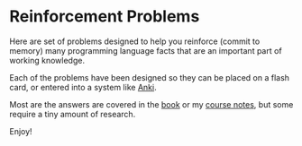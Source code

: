 # Reinforcement Problems

Here are set of problems designed to help you reinforce (commit to memory) many programming language facts that are an important part of working knowledge.

Each of the problems have been designed so they can be placed on a flash card, or entered into a system like [Anki](https://apps.ankiweb.net/).

Most are the answers are covered in the [book](http://rtoal.github.io/ple/) or my [course notes](https://cs.lmu.edu/~ray/classes/pl/), but some require a tiny amount of research.

Enjoy!

